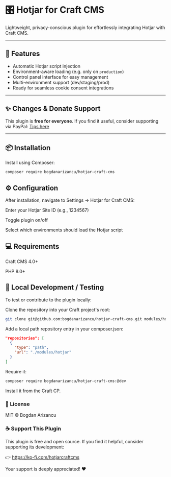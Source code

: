 # 🎛️ Hotjar for Craft CMS

Lightweight, privacy-conscious plugin for effortlessly integrating Hotjar with Craft CMS.

---

## 🚀 Features

- Automatic Hotjar script injection
- Environment-aware loading (e.g. only on `production`)
- Control panel interface for easy management
- Multi-environment support (dev/staging/prod)
- Ready for seamless cookie consent integrations

---

## ✨ Changes & Donate Support

This plugin is **free for everyone**. If you find it useful, consider supporting via PayPal:
[Tips here](https://ko-fi.com/hotjarcraftcms)

---

## 📦 Installation

Install using Composer:

```bash
composer require bogdanarizancu/hotjar-craft-cms
``` 

## ⚙️ Configuration
After installation, navigate to Settings → Hotjar for Craft CMS:

Enter your Hotjar Site ID (e.g., 1234567)

Toggle plugin on/off

Select which environments should load the Hotjar script

## 💻 Requirements
Craft CMS 4.0+

PHP 8.0+

## 🧪 Local Development / Testing
To test or contribute to the plugin locally:

Clone the repository into your Craft project's root:

```bash
git clone git@github.com:bogdanarizancu/hotjar-craft-cms.git modules/hotjar
```
Add a local path repository entry in your composer.json:
```json
"repositories": [
  {
    "type": "path",
    "url": "./modules/hotjar"
  }
]
```

Require it:
```bash
composer require bogdanarizancu/hotjar-craft-cms:@dev
```
Install it from the Craft CP.

### 🧾 License
MIT © Bogdan Arizancu

### ☕ Support This Plugin

This plugin is free and open source. If you find it helpful, consider supporting its development:

👉 https://ko-fi.com/hotjarcraftcms

Your support is deeply appreciated! ❤️